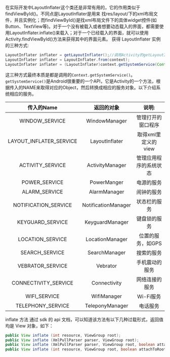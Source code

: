 在实际开发中LayoutInflater这个类还是非常有用的，它的作用类似于findViewById()。不同点是LayoutInflater是用来 找res/layout/下的xml布局文件，并且实例化；而findViewById()是找xml布局文件下的具体widget控件(如Button、TextView等)。对于一个没有被载入或者想要动态载入的界面，都需要使用LayoutInflater.inflate()来载入；对于一个已经载入的界面，就可以使用Activity.findViewById()方法来获得其中的界面元素。
获得 LayoutInflater 实例的三种方式:
```java
LayoutInflater inflater = getLayoutInflater();//调用Activity的getLayoutInflater() 
LayoutInflater inflater = LayoutInflater.from(context);  
LayoutInflater inflater = (LayoutInflater)context.getSystemService(Context.LAYOUT_INFLATER_SERVICE);
```
这三种方式最终本质是都是调用的`Context.getSystemService()`。
`getSystemService()`是Android很重要的一个API，它是Activity的一个方法，根据传入的NAME来取得对应的Object，然后转换成相应的服务对象。以下介绍系统相应的服务。

|传入的Name                |返回的对象         |说明:
|:------------------:|:--------------------:|:----------------:|
WINDOW_SERVICE            |WindowManager      |管理打开的窗口程序
LAYOUT_INFLATER_SERVICE   |LayoutInflater     |取得xml里定义的view
ACTIVITY_SERVICE          |ActivityManager    |管理应用程序的系统状态
POWER_SERVICE             |PowerManger        |电源的服务
ALARM_SERVICE             |AlarmManager       |闹钟的服务
NOTIFICATION_SERVICE      |NotificationManager|状态栏的服务
KEYGUARD_SERVICE          |KeyguardManager    |键盘锁的服务
LOCATION_SERVICE          |LocationManager    |位置的服务，如GPS
SEARCH_SERVICE            |SearchManager      |搜索的服务
VEBRATOR_SERVICE          |Vebrator           |手机震动的服务
CONNECTIVITY_SERVICE      |Connectivity       |网络连接的服务
WIFI_SERVICE              |WifiManager        |Wi-Fi服务
TELEPHONY_SERVICE         |TeleponyManager    |电话服务

inflate 方法
通过 sdk 的 api 文档，可以知道该方法有以下几种过载形式，返回值均是 View 对象，如下：
```java
public View inflate (int resource, ViewGroup root);
public View inflate (XmlPullParser parser, ViewGroup root);
public View inflate (XmlPullParser parser, ViewGroup root, boolean attachToRoot);
public View inflate (int resource, ViewGroup root, boolean attachToRoot);
```